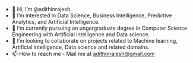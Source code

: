 - 👋 Hi, I’m @adithinrajesh
- 👀 I’m interested in Data Science, Business Intelligence, Predictive Analytics, and Artificial Intelligence.
- 🌱 I’m currently pursuing an ungergraduate degree in Computer Science Engineering with Artificial intelligence and Data science.
- 💞️ I’m looking to collaborate on projects related to Machine learning, Artificial intelligence, Data science and related domains.
- 📫 How to reach me - Mail me at adithinrajesh@gmail.com

<!---
adithinrajesh/adithinrajesh is a ✨ special ✨ repository because its `README.md` (this file) appears on your GitHub profile.
You can click the Preview link to take a look at your changes.
--->
